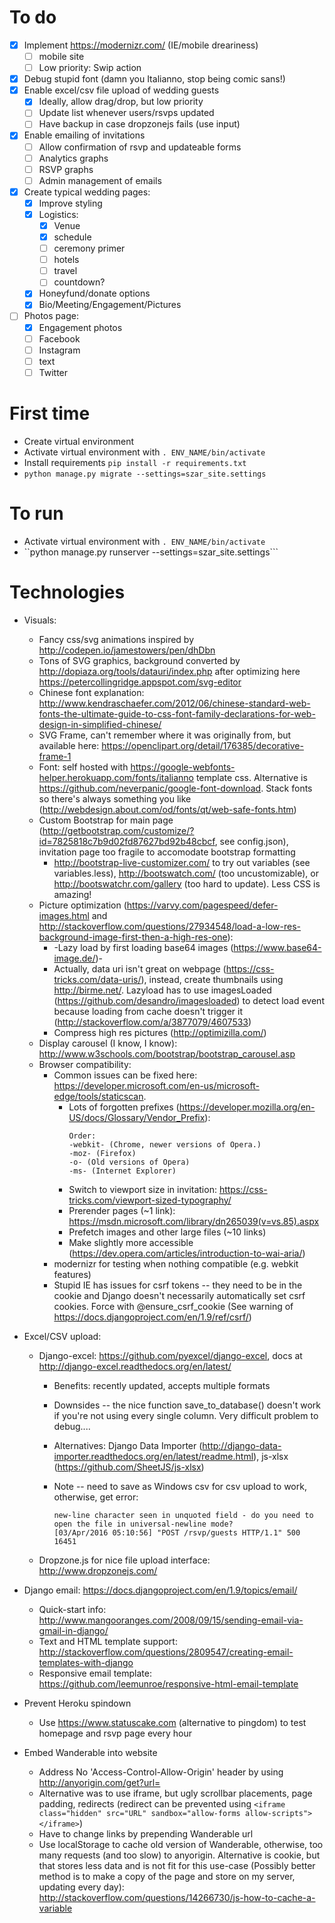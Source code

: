 # To do
  - [x] Implement https://modernizr.com/ (IE/mobile dreariness)
    - [ ] mobile site
    - [ ] Low priority: Swip action
  - [x] Debug stupid font (damn you Italianno, stop being comic sans!)
  - [x] Enable excel/csv file upload of wedding guests
    - [x] Ideally, allow drag/drop, but low priority
    - [ ] Update list whenever users/rsvps updated
    - [ ] Have backup in case dropzonejs fails (use input)
  - [x] Enable emailing of invitations
    - [ ] Allow confirmation of rsvp and updateable forms
    - [ ] Analytics graphs
    - [ ] RSVP graphs
    - [ ] Admin management of emails
  - [x] Create typical wedding pages:
    - [x] Improve styling
    - [x] Logistics:
      - [x] Venue
      - [x] schedule
      - [ ] ceremony primer
      - [ ] hotels
      - [ ] travel
      - [ ] countdown?
    - [X] Honeyfund/donate options
    - [x] Bio/Meeting/Engagement/Pictures
  - [ ] Photos page:
    - [x] Engagement photos
    - [ ] Facebook
    - [ ] Instagram
    - [ ] text
    - [ ] Twitter

# First time
  * Create virtual environment
  * Activate virtual environment with ```. ENV_NAME/bin/activate```
  * Install requirements  ```pip install -r requirements.txt```
  * ```python manage.py migrate --settings=szar_site.settings```

# To run
  * Activate virtual environment with ```. ENV_NAME/bin/activate```
  * ``python manage.py runserver --settings=szar_site.settings```

# Technologies
  * Visuals:
    * Fancy css/svg animations inspired by http://codepen.io/jamestowers/pen/dhDbn
    * Tons of SVG graphics, background converted by http://dopiaza.org/tools/datauri/index.php after optimizing here https://petercollingridge.appspot.com/svg-editor
    * Chinese font explanation: http://www.kendraschaefer.com/2012/06/chinese-standard-web-fonts-the-ultimate-guide-to-css-font-family-declarations-for-web-design-in-simplified-chinese/
    * SVG Frame, can't remember where it was originally from, but available here: https://openclipart.org/detail/176385/decorative-frame-1
    * Font: self hosted with https://google-webfonts-helper.herokuapp.com/fonts/italianno template css. Alternative is https://github.com/neverpanic/google-font-download. Stack fonts so there's always something you like (http://webdesign.about.com/od/fonts/qt/web-safe-fonts.htm)
    * Custom Bootstrap for main page (http://getbootstrap.com/customize/?id=7825818c7b9d02fd87627bd92b48cbcf, see config.json), invitation page too fragile to accomodate bootstrap formatting
      * http://bootstrap-live-customizer.com/ to try out variables (see variables.less), http://bootswatch.com/ (too uncustomizable), or http://bootswatchr.com/gallery (too hard to update). Less CSS is amazing!
    * Picture optimization (https://varvy.com/pagespeed/defer-images.html and http://stackoverflow.com/questions/27934548/load-a-low-res-background-image-first-then-a-high-res-one):
      * -Lazy load by first loading base64 images (https://www.base64-image.de/)-
      * Actually, data uri isn't great on webpage (https://css-tricks.com/data-uris/), instead, create thumbnails using http://birme.net/. Lazyload has to use imagesLoaded (https://github.com/desandro/imagesloaded) to detect load event because loading from cache doesn't trigger it (http://stackoverflow.com/a/3877079/4607533)
      * Compress high res pictures (http://optimizilla.com/)
    * Display carousel (I know, I know): http://www.w3schools.com/bootstrap/bootstrap_carousel.asp
    * Browser compatibility:
      * Common issues can be fixed here: https://developer.microsoft.com/en-us/microsoft-edge/tools/staticscan.
        * Lots of forgotten prefixes (https://developer.mozilla.org/en-US/docs/Glossary/Vendor_Prefix):
          ```
          Order:
          -webkit- (Chrome, newer versions of Opera.)
          -moz- (Firefox)
          -o- (Old versions of Opera)
          -ms- (Internet Explorer)
          ```
        * Switch to viewport size in invitation: https://css-tricks.com/viewport-sized-typography/
        * Prerender pages (~1 link): https://msdn.microsoft.com/library/dn265039(v=vs.85).aspx
        * Prefetch images and other large files (~10 links)
        * Make slightly more accessible (https://dev.opera.com/articles/introduction-to-wai-aria/)
      * modernizr for testing when nothing compatible (e.g. webkit features)
      * Stupid IE has issues for csrf tokens -- they need to be in the cookie and Django doesn't necessarily automatically set csrf cookies. Force with @ensure_csrf_cookie (See warning of https://docs.djangoproject.com/en/1.9/ref/csrf/)

  * Excel/CSV upload:
    * Django-excel: https://github.com/pyexcel/django-excel, docs at http://django-excel.readthedocs.org/en/latest/
      * Benefits: recently updated, accepts multiple formats
      * Downsides -- the nice function save_to_database() doesn't work if you're not using every single column. Very difficult problem to debug....
      * Alternatives: Django Data Importer (http://django-data-importer.readthedocs.org/en/latest/readme.html), js-xlsx (https://github.com/SheetJS/js-xlsx)
      * Note -- need to save as Windows csv for csv upload to work, otherwise, get error:

        ```
        new-line character seen in unquoted field - do you need to open the file in universal-newline mode?
        [03/Apr/2016 05:10:56] "POST /rsvp/guests HTTP/1.1" 500 16451

        ```

    * Dropzone.js for nice file upload interface: http://www.dropzonejs.com/

  * Django email: https://docs.djangoproject.com/en/1.9/topics/email/
    * Quick-start info: http://www.mangooranges.com/2008/09/15/sending-email-via-gmail-in-django/
    * Text and HTML template support: http://stackoverflow.com/questions/2809547/creating-email-templates-with-django
    * Responsive email template: https://github.com/leemunroe/responsive-html-email-template

  * Prevent Heroku spindown
    * Use https://www.statuscake.com (alternative to pingdom) to test homepage and rsvp page every hour

  * Embed Wanderable into website
    * Address No 'Access-Control-Allow-Origin' header by using http://anyorigin.com/get?url=
    * Alternative was to use iframe, but ugly scrollbar placements, page padding, redirects (redirect can be prevented using ```<iframe class="hidden" src="URL" sandbox="allow-forms allow-scripts"></iframe>```)
    * Have to change links by prepending Wanderable url
    * Use localStorage to cache old version of Wanderable, otherwise, too many requests (and too slow) to anyorigin. Alternative is cookie, but that stores less data and is not fit for this use-case (Possibly better method is to make a copy of the page and store on my server, updating every day): http://stackoverflow.com/questions/14266730/js-how-to-cache-a-variable
